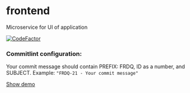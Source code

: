 # frontend
Microservice for UI of application

[![CodeFactor](https://www.codefactor.io/repository/github/programmers-only-group/frontend/badge)](https://www.codefactor.io/repository/github/programmers-only-group/frontend)


### Commitlint configuration:

Your commit message should contain PREFIX: FRDQ, ID as a number, and SUBJECT.
Example: ```"FRDQ-21 - Your commit message"```


[Show demo](https://programmers-only.com/)
